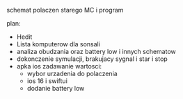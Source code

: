 schemat polaczen starego MC i program

plan:
- Hedit
- Lista komputerow dla sonsali
- analiza obudzania oraz battery low i innych schematow
- dokonczenie symulacji, brakujacy sygnal i star i stop
- apka ios zadawanie wartosci:
	- wybor urzadenia do polaczenia
	- ios 16 i swiftui
	- dodanie battery low